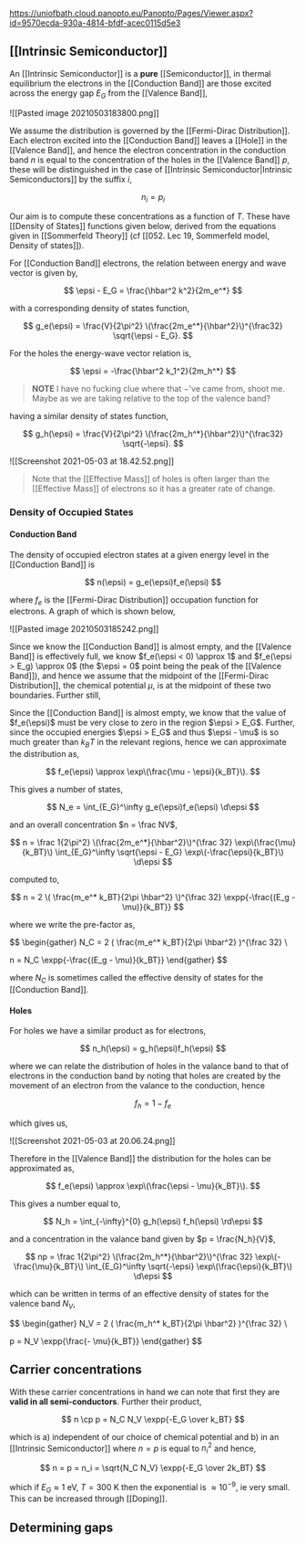 https://uniofbath.cloud.panopto.eu/Panopto/Pages/Viewer.aspx?id=9570ecda-930a-4814-bfdf-acec0115d5e3

## [[Intrinsic Semiconductor]]

An [[Intrinsic Semiconductor]] is a **pure** [[Semiconductor]], in thermal equilibrium the electrons in the [[Conduction Band]] are those excited across the energy gap $E_G$ from the [[Valence Band]],

![[Pasted image 20210503183800.png]]

We assume the distribution is governed by the [[Fermi-Dirac Distribution]]. Each electron excited into the [[Conduction Band]] leaves a [[Hole]] in the [[Valence Band]], and hence the electron concentration in the conduction band $n$ is equal to the concentration of the holes in the [[Valence Band]] $p$, these will be distinguished in the case of [[Intrinsic Semiconductor|Intrinsic Semiconductors]] by the suffix $i$,

$$ n_i = p_i $$

Our aim is to compute these concentrations as a function of $T$. These have [[Density of States]] functions given below, derived from the equations given in [[Sommerfeld Theory]] (cf [[052. Lec 19, Sommerfeld model, Density of states]]).

For [[Conduction Band]] electrons, the relation between energy and wave vector is given by,

$$ \epsi - E_G = \frac{\hbar^2 k^2}{2m_e^*} $$

with a corresponding density of states function,

$$
g_e(\epsi) =
\frac{V}{2\pi^2}
\(\frac{2m_e^*}{\hbar^2}\)^{\frac32}
\sqrt{\epsi - E_G}.
$$

For the holes the energy-wave vector relation is,

$$
\epsi = -\frac{\hbar^2 k_1^2}{2m_h^*}
$$

> **NOTE** I have no fucking clue where that $-$'ve came from, shoot me. Maybe as we are taking relative to the top of the valence band?

having a similar density of states function,

$$
g_h(\epsi) =
\frac{V}{2\pi^2}
\(\frac{2m_h^*}{\hbar^2}\)^{\frac32}
\sqrt{-\epsi}.
$$

![[Screenshot 2021-05-03 at 18.42.52.png]]

> Note that the [[Effective Mass]] of holes is often larger than the [[Effective Mass]] of electrons so it has a greater rate of change.

### Density of Occupied States

#### Conduction Band

The density of occupied electron states at a given energy level in the [[Conduction Band]] is

$$ n(\epsi) = g_e(\epsi)f_e(\epsi) $$

where $f_e$ is the [[Fermi-Dirac Distribution]] occupation function for electrons. A graph of which is shown below,

![[Pasted image 20210503185242.png]]

Since we know the [[Conduction Band]] is almost empty, and the [[Valence Band]] is effectively full, we know $f_e(\epsi < 0) \approx 1$  and $f_e(\epsi > E_g) \approx 0$ (the $\epsi = 0$ point being the peak of the [[Valence Band]]), and hence we assume that the midpoint of the [[Fermi-Dirac Distribution]], the chemical potential $\mu$, is at the midpoint of these two boundaries. Further still, 

Since the [[Conduction Band]] is almost empty, we know that the value of $f_e(\epsi)$ must be very close to zero in the region $\epsi > E_G$. Further, since the occupied energies $\epsi > E_G$ and thus $\epsi - \mu$ is so much greater than $k_BT$ in the relevant regions, hence we can approximate the distribution as,

$$
f_e(\epsi) \approx \exp\(\frac{\mu - \epsi}{k_BT}\).
$$

This gives a number of states,

$$
N_e = \int_{E_G}^\infty g_e(\epsi)f_e(\epsi) \d\epsi
$$

and an overall concentration $n = \frac NV$,

$$
n =
\frac 1{2\pi^2}
\(\frac{2m_e^*}{\hbar^2}\)^{\frac 32}
\exp\(\frac{\mu}{k_BT}\)
\int_{E_G}^\infty
	\sqrt{\epsi - E_G} \exp\(-\frac{\epsi}{k_BT}\)
\d\epsi
$$

computed to,

$$
n = 2 \(
	\frac{m_e^* k_BT}{2\pi \hbar^2}
\)^{\frac 32}
\expp{-\frac{(E_g - \mu)}{k_BT}}
$$

where we write the pre-factor as,

$$
\begin{gather}
N_C = 2 \(
	\frac{m_e^* k_BT}{2\pi \hbar^2}
\)^{\frac 32} \\

n = N_C \expp{-\frac{(E_g - \mu)}{k_BT}}
\end{gather}
$$

where $N_C$ is sometimes called the effective density of states for the [[Conduction Band]].

#### Holes

For holes we have a similar product as for electrons,

$$ n_h(\epsi) = g_h(\epsi)f_h(\epsi) $$

where we can relate the distribution of holes in the valance band to that of electrons in the conduction band by noting that holes are created by the movement of an electron from the valance to the conduction, hence

$$ f_h = 1 - f_e$$

which gives us,

![[Screenshot 2021-05-03 at 20.06.24.png]]

Therefore in the [[Valence Band]] the distribution for the holes can be approximated as,

$$
f_e(\epsi) \approx \exp\(\frac{\epsi - \mu}{k_BT}\).
$$

This gives a number equal to,

$$
N_h = \int_{-\infty}^{0} g_h(\epsi) f_h(\epsi) \rd\epsi
$$

and a concentration in the valance band given by $p = \frac{N_h}{V}$,

$$
np =
\frac 1{2\pi^2}
\(\frac{2m_h^*}{\hbar^2}\)^{\frac 32}
\exp\(-\frac{\mu}{k_BT}\)
\int_{E_G}^\infty
	\sqrt{-\epsi} \exp\(\frac{\epsi}{k_BT}\)
\d\epsi
$$

which can be written in terms of an effective density of states for the valence band $N_V$,

$$
\begin{gather}
N_V = 2 \(
	\frac{m_h^* k_BT}{2\pi \hbar^2}
\)^{\frac 32} \\

p = N_V \expp{\frac{- \mu}{k_BT}}
\end{gather}
$$

## Carrier concentrations

With these carrier concentrations in hand we can note that first they are **valid in all semi-conductors**. Further their product,

$$
n \cp p = N_C N_V \expp{-E_G \over k_BT}
$$

which is a) independent of our choice of chemical potential and b) in an [[Intrinsic Semiconductor]] where $n = p$ is equal to $n_i^2$ and hence,

$$
n = p = n_i = \sqrt{N_C N_V} \expp{-E_G \over 2k_BT}
$$

which if $E_G \approx 1 ~\mathrm{eV}$, $T = 300~\mathrm{K}$ then the exponential is $\approx 10^{-9}$, ie very small. This can be increased through [[Doping]].

## Determining gaps